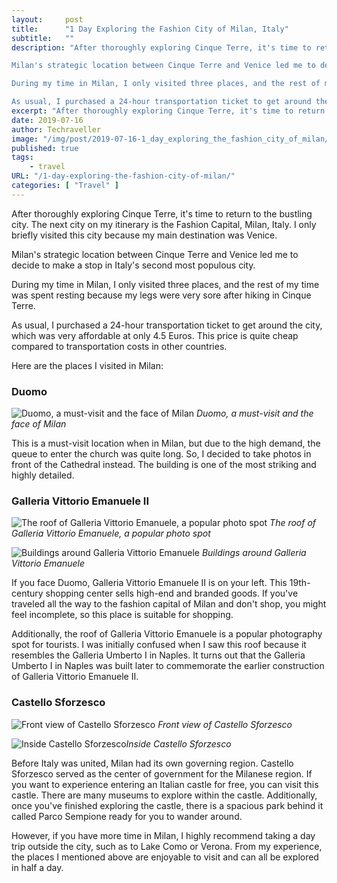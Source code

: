 ```yaml
---
layout:     post
title:      "1 Day Exploring the Fashion City of Milan, Italy"
subtitle:   ""
description: "After thoroughly exploring Cinque Terre, it's time to return to the bustling city. The next city on my itinerary is the Fashion Capital, Milan, Italy. I only briefly visited this city because my main destination was Venice.

Milan's strategic location between Cinque Terre and Venice led me to decide to make a stop in Italy's second most populous city.

During my time in Milan, I only visited three places, and the rest of my time was spent resting because my legs were very sore after hiking in Cinque Terre.

As usual, I purchased a 24-hour transportation ticket to get around the city, which was very affordable at only 4.5 Euros. This price is quite cheap compared to transportation costs in other countries."
excerpt: "After thoroughly exploring Cinque Terre, it's time to return to the bustling city. The next city on my itinerary is the Fashion Capital, Milan, Italy. I only briefly visited this city because my main destination was Venice."
date: 2019-07-16
author: Techraveller
image: "/img/post/2019-07-16-1_day_exploring_the_fashion_city_of_milan/milan2.jpg"
published: true 
tags:
    - travel 
URL: "/1-day-exploring-the-fashion-city-of-milan/"
categories: [ "Travel" ]    
---
```

After thoroughly exploring Cinque Terre, it's time to return to the bustling city. The next city on my itinerary is the Fashion Capital, Milan, Italy. I only briefly visited this city because my main destination was Venice.

Milan's strategic location between Cinque Terre and Venice led me to decide to make a stop in Italy's second most populous city.

During my time in Milan, I only visited three places, and the rest of my time was spent resting because my legs were very sore after hiking in Cinque Terre.

As usual, I purchased a 24-hour transportation ticket to get around the city, which was very affordable at only 4.5 Euros. This price is quite cheap compared to transportation costs in other countries.

Here are the places I visited in Milan:

### Duomo

![Duomo, a must-visit and the face of Milan](/img/post/2019-07-16-1_day_exploring_the_fashion_city_of_milan/milan1.jpg)
*Duomo, a must-visit and the face of Milan*

This is a must-visit location when in Milan, but due to the high demand, the queue to enter the church was quite long. So, I decided to take photos in front of the Cathedral instead. The building is one of the most striking and highly detailed.

### Galleria Vittorio Emanuele II

![The roof of Galleria Vittorio Emanuele, a popular photo spot](/img/post/2019-07-16-1_day_exploring_the_fashion_city_of_milan/milan2.jpg)
*The roof of Galleria Vittorio Emanuele, a popular photo spot*

![Buildings around Galleria Vittorio Emanuele](/img/post/2019-07-16-1_day_exploring_the_fashion_city_of_milan/milan6.jpg)
*Buildings around Galleria Vittorio Emanuele*

If you face Duomo, Galleria Vittorio Emanuele II is on your left. This 19th-century shopping center sells high-end and branded goods. If you've traveled all the way to the fashion capital of Milan and don't shop, you might feel incomplete, so this place is suitable for shopping.

Additionally, the roof of Galleria Vittorio Emanuele is a popular photography spot for tourists. I was initially confused when I saw this roof because it resembles the Galleria Umberto I in Naples. It turns out that the Galleria Umberto I in Naples was built later to commemorate the earlier construction of Galleria Vittorio Emanuele II.

### Castello Sforzesco

![Front view of Castello Sforzesco](/img/post/2019-07-16-1_day_exploring_the_fashion_city_of_milan/milan4.jpg)
*Front view of Castello Sforzesco*

![Inside Castello Sforzesco](/img/post/2019-07-16-1_day_exploring_the_fashion_city_of_milan/milan5.jpg)*Inside Castello Sforzesco*

Before Italy was united, Milan had its own governing region. Castello Sforzesco served as the center of government for the Milanese region. If you want to experience entering an Italian castle for free, you can visit this castle. There are many museums to explore within the castle. Additionally, once you've finished exploring the castle, there is a spacious park behind it called Parco Sempione ready for you to wander around.

However, if you have more time in Milan, I highly recommend taking a day trip outside the city, such as to Lake Como or Verona. From my experience, the places I mentioned above are enjoyable to visit and can all be explored in half a day.
